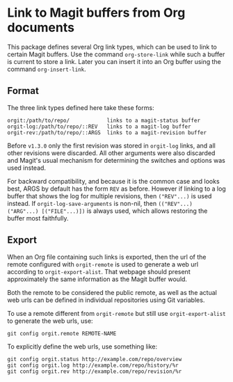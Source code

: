 Link to Magit buffers from Org documents
========================================

This package defines several Org link types, which can be used to
link to certain Magit buffers.  Use the command `org-store-link`
while such a buffer is current to store a link.  Later you can
insert it into an Org buffer using the command `org-insert-link`.

Format
------

The three link types defined here take these forms:

    orgit:/path/to/repo/            links to a magit-status buffer
    orgit-log:/path/to/repo/::REV   links to a magit-log buffer
    orgit-rev:/path/to/repo/::ARGS  links to a magit-revision buffer

Before `v1.3.0` only the first revision was stored in `orgit-log`
links, and all other revisions were discarded.  All other arguments
were also discarded and Magit's usual mechanism for determining the
switches and options was used instead.

For backward compatibility, and because it is the common case and
looks best, ARGS by default has the form `REV` as before.  However if
linking to a log buffer that shows the log for multiple revisions,
then `("REV"...)` is used instead.  If `orgit-log-save-arguments` is
non-nil, then `(("REV"...) ("ARG"...) [("FILE"...)])` is always used,
which allows restoring the buffer most faithfully.

Export
------

When an Org file containing such links is exported, then the url of
the remote configured with `orgit-remote` is used to generate a web
url according to `orgit-export-alist`.  That webpage should present
approximately the same information as the Magit buffer would.

Both the remote to be considered the public remote, as well as the
actual web urls can be defined in individual repositories using Git
variables.

To use a remote different from `orgit-remote` but still use
`orgit-export-alist` to generate the web urls, use:

    git config orgit.remote REMOTE-NAME

To explicitly define the web urls, use something like:

    git config orgit.status http://example.com/repo/overview
    git config orgit.log http://example.com/repo/history/%r
    git config orgit.rev http://example.com/repo/revision/%r
